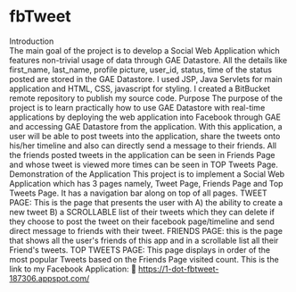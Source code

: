 # fbTweet
Introduction<br/>
The main goal of the project is to develop a Social Web Application which features non-trivial usage of data through GAE Datastore. All the details like first_name, last_name, profile picture, user_id, status, time of the status posted are stored in the GAE Datastore. I used JSP, Java Servlets for main application and HTML, CSS, javascript for styling. I created a BitBucket remote repository to publish my source code.
Purpose
The purpose of the project is to learn practically how to use GAE Datastore with real-time applications by deploying the web application into Facebook through GAE and accessing GAE Datastore from the application. With this application, a user will be able to post tweets into the application, share the tweets onto his/her timeline and also can directly send a message to their friends. All the friends posted tweets in the application can be seen in Friends Page and whose tweet is viewed more times can be seen in TOP Tweets Page.
Demonstration of the Application
This project is to implement a Social Web Application which has 3 pages namely, Tweet Page, Friends Page and Top Tweets Page. It has a navigation bar along on top of all pages. 
TWEET PAGE: This is the page that presents the user with 
A) the ability to create a new tweet 
B) a SCROLLABLE list of their tweets which they can delete if they choose to post the tweet on their facebook page/timeline and send direct message to friends with their tweet.
FRIENDS PAGE: this is the page that shows all the user's friends of this app and in a scrollable list all their Friend's tweets.
TOP TWEETS PAGE: This page displays in order of the most popular Tweets based on the Friends Page visited count.
This is the link to my Facebook Application:
	https://1-dot-fbtweet-187306.appspot.com/
